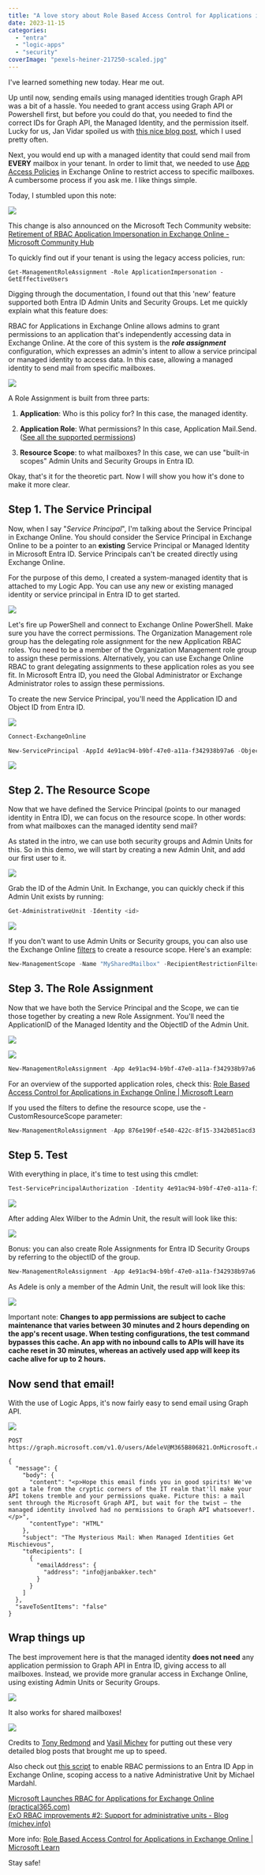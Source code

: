 ```yaml
---
title: "A love story about Role Based Access Control for Applications in Exchange Online, Managed Identities, Entra ID Admin Units, and Graph API"
date: 2023-11-15
categories: 
  - "entra"
  - "logic-apps"
  - "security"
coverImage: "pexels-heiner-217250-scaled.jpg"
---
```


I've learned something new today. Hear me out.

Up until now, sending emails using managed identities trough Graph API was a bit of a hassle. You needed to grant access using Graph API or Powershell first, but before you could do that, you needed to find the correct IDs for Graph API, the Managed Identity, and the permission itself. Lucky for us, Jan Vidar spoiled us with [this nice blog post](https://gotoguy.blog/2022/03/15/add-graph-application-permissions-to-managed-identity-using-graph-explorer/), which I used pretty often.

Next, you would end up with a managed identity that could send mail from **EVERY** mailbox in your tenant. In order to limit that, we needed to use [App Access Policies](https://learn.microsoft.com/en-us/powershell/module/exchange/new-applicationaccesspolicy?view=exchange-ps&preserve-view=true) in Exchange Online to restrict access to specific mailboxes. A cumbersome process if you ask me. I like things simple.

Today, I stumbled upon this note:

![](/assets/images/image-1024x86.png)

This change is also announced on the Microsoft Tech Community website: [Retirement of RBAC Application Impersonation in Exchange Online - Microsoft Community Hub](https://techcommunity.microsoft.com/t5/exchange-team-blog/retirement-of-rbac-application-impersonation-in-exchange-online/ba-p/4062671)

To quickly find out if your tenant is using the legacy access policies, run:

```
Get-ManagementRoleAssignment -Role ApplicationImpersonation -GetEffectiveUsers
```

Digging through the documentation, I found out that this 'new' feature supported both Entra ID Admin Units and Security Groups. Let me quickly explain what this feature does:

RBAC for Applications in Exchange Online allows admins to grant permissions to an application that's independently accessing data in Exchange Online. At the core of this system is the **_role assignment_** configuration, which expresses an admin's intent to allow a service principal or managed identity to access data. In this case, allowing a managed identity to send mail from specific mailboxes.

![](/assets/images/image-1.png)

A Role Assignment is built from three parts:

1. **Application**: Who is this policy for? In this case, the managed identity.

3. **Application Role**: What permissions? In this case, Application Mail.Send. ([See all the supported permissions](https://learn.microsoft.com/en-us/exchange/permissions-exo/application-rbac#supported-application-roles))

5. **Resource Scope**: to what mailboxes? In this case, we can use "built-in scopes" Admin Units and Security Groups in Entra ID.

Okay, that's it for the theoretic part. Now I will show you how it's done to make it more clear.

## Step 1. The Service Principal

Now, when I say "_Service Principal_", I'm talking about the Service Principal in Exchange Online. You should consider the Service Principal in Exchange Online to be a pointer to an **existing** Service Principal or Managed Identity in Microsoft Entra ID. Service Principals can't be created directly using Exchange Online.

For the purpose of this demo, I created a system-managed identity that is attached to my Logic App. You can use any new or existing managed identity or service principal in Entra ID to get started.

![](/assets/images/msedge_TCPIyP5P55.png)

Let's fire up PowerShell and connect to Exchange Online PowerShell. Make sure you have the correct permissions. The Organization Management role group has the delegating role assignment for the new Application RBAC roles. You need to be a member of the Organization Management role group to assign these permissions. Alternatively, you can use Exchange Online RBAC to grant delegating assignments to these application roles as you see fit. In Microsoft Entra ID, you need the Global Administrator or Exchange Administrator roles to assign these permissions.

To create the new Service Principal, you'll need the Application ID and Object ID from Entra ID.

![](/assets/images/msedge_sXKsENzb2l.png)

```powershell
Connect-ExchangeOnline

New-ServicePrincipal -AppId 4e91ac94-b9bf-47e0-a11a-f342938b97a6 -ObjectId faca44fa-870f-4a2b-a120-e38e2f71d9f3 -DisplayName "Mail.Send.Demo"
```

![](/assets/images/powershell_HdTKW41e3x-1.png)

## Step 2. The Resource Scope

Now that we have defined the Service Principal (points to our managed identity in Entra ID), we can focus on the resource scope. In other words: from what mailboxes can the managed identity send mail?

As stated in the intro, we can use both security groups and Admin Units for this. So in this demo, we will start by creating a new Admin Unit, and add our first user to it.

![](/assets/images/msedge_S12C5n58kj.png)

Grab the ID of the Admin Unit. In Exchange, you can quickly check if this Admin Unit exists by running:

```powershell
Get-AdministrativeUnit -Identity <id>
```

![](/assets/images/image-2.png)

If you don't want to use Admin Units or Security groups, you can also use the Exchange Online [filters](https://learn.microsoft.com/en-us/powershell/exchange/recipientfilter-properties?view=exchange-ps) to create a resource scope. Here's an example:

```powershell
New-ManagementScope -Name "MySharedMailbox" -RecipientRestrictionFilter "UserPrincipalName -eq 'sharedmailbox@mydomain.com' "
```

## Step 3. The Role Assignment

Now that we have both the Service Principal and the Scope, we can tie those together by creating a new Role Assignment. You'll need the ApplicationID of the Managed Identity and the ObjectID of the Admin Unit.

![](/assets/images/msedge_K5tEKs24TT.png)

![](/assets/images/msedge_fM96G5NH5v.png)

```powershell
New-ManagementRoleAssignment -App 4e91ac94-b9bf-47e0-a11a-f342938b97a6 -Role "Application Mail.Send" -RecipientAdministrativeUnitScope 34cc3cca-70dd-47c7-af03-87d40925aa0e
```

For an overview of the supported application roles, check this: [Role Based Access Control for Applications in Exchange Online | Microsoft Learn](https://learn.microsoft.com/en-us/exchange/permissions-exo/application-rbac#supported-application-roles)

If you used the filters to define the resource scope, use the -CustomResourceScope parameter:

```powershell
New-ManagementRoleAssignment -App 876e190f-e540-422c-8f15-3342b851acd3 -Role "Application Mail.Send" -CustomResourceScope "MySharedMailbox" 
```

## Step 5. Test

With everything in place, it's time to test using this cmdlet:

```powershell
Test-ServicePrincipalAuthorization -Identity 4e91ac94-b9bf-47e0-a11a-f342938b97a6 -Resource AdeleV
```

![](/assets/images/msedge_EkHpSZc4Mw.png)

After adding Alex Wilber to the Admin Unit, the result will look like this:

![](/assets/images/msedge_XJigjlba9o.png)

Bonus: you can also create Role Assignments for Entra ID Security Groups by referring to the objectID of the group.

```powershell
New-ManagementRoleAssignment -App 4e91ac94-b9bf-47e0-a11a-f342938b97a6 -Role "Application Mail.Send" -RecipientGroupScope b284b992-6bd2-4be6-b290-93382c371462
```

As Adele is only a member of the Admin Unit, the result will look like this:

![](/assets/images/image-3.png)

Important note: **Changes to app permissions are subject to cache maintenance that varies between 30 minutes and 2 hours depending on the app's recent usage. When testing configurations, the test command bypasses this cache. An app with no inbound calls to APIs will have its cache reset in 30 minutes, whereas an actively used app will keep its cache alive for up to 2 hours.**

## Now send that email!

With the use of Logic Apps, it's now fairly easy to send email using Graph API.

![](/assets/images/image-4.png)

```
POST https://graph.microsoft.com/v1.0/users/AdeleV@M365B806821.OnMicrosoft.com/sendMail

{
  "message": {
    "body": {
      "content": "<p>Hope this email finds you in good spirits! We've got a tale from the cryptic corners of the IT realm that'll make your API tokens tremble and your permissions quake. Picture this: a mail sent through the Microsoft Graph API, but wait for the twist – the managed identity involved had no permissions to Graph API whatsoever!.</p>",
      "contentType": "HTML"
    },
    "subject": "The Mysterious Mail: When Managed Identities Get Mischievous",
    "toRecipients": [
      {
        "emailAddress": {
          "address": "info@janbakker.tech"
        }
      }
    ]
  },
  "saveToSentItems": "false"
}
```

## Wrap things up

The best improvement here is that the managed identity **does not need** any application permission to Graph API in Entra ID, giving access to all mailboxes. Instead, we provide more granular access in Exchange Online, using existing Admin Units or Security Groups.

![](/assets/images/image-5.png)

It also works for shared mailboxes!

![](/assets/images/image-6.png)

Credits to [Tony Redmond](https://practical365.com/author/tony-redmondredmondassociates-org/) and [Vasil Michev](https://www.michev.info/author/vasil) for putting out these very detailed blog posts that brought me up to speed.

Also check out [this script](https://github.com/mardahl/PSBucket/blob/d619f7d8edaca0c5c472eab09784e42c61b09460/Invoke-ExoRBACForEntraIDApp.ps1) to enable RBAC permissions to an Entra ID App in Exchange Online, scoping access to a native Administrative Unit by Michael Mardahl.  
  
[Microsoft Launches RBAC for Applications for Exchange Online (practical365.com)](https://practical365.com/rbac-for-applications/)  
[ExO RBAC improvements #2: Support for administrative units - Blog (michev.info)](https://www.michev.info/blog/post/4287/exo-rbac-improvements-2-support-for-administrative-units)  
  
More info: [Role Based Access Control for Applications in Exchange Online | Microsoft Learn](https://learn.microsoft.com/en-us/exchange/permissions-exo/application-rbac)

Stay safe!

